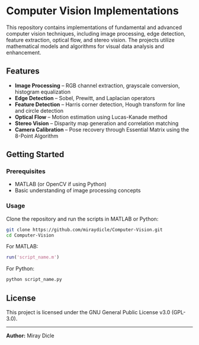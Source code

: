 # **Computer Vision Implementations**

This repository contains implementations of fundamental and advanced computer vision techniques, including image processing, edge detection, feature extraction, optical flow, and stereo vision. The projects utilize mathematical models and algorithms for visual data analysis and enhancement.

## **Features**
- **Image Processing** – RGB channel extraction, grayscale conversion, histogram equalization
- **Edge Detection** – Sobel, Prewitt, and Laplacian operators
- **Feature Detection** – Harris corner detection, Hough transform for line and circle detection
- **Optical Flow** – Motion estimation using Lucas-Kanade method
- **Stereo Vision** – Disparity map generation and correlation matching
- **Camera Calibration** – Pose recovery through Essential Matrix using the 8-Point Algorithm

## **Getting Started**
### **Prerequisites**
- MATLAB (or OpenCV if using Python)
- Basic understanding of image processing concepts

### **Usage**
Clone the repository and run the scripts in MATLAB or Python:
```bash
git clone https://github.com/miraydicle/Computer-Vision.git
cd Computer-Vision
```
For MATLAB:
```matlab
run('script_name.m')
```
For Python:
```bash
python script_name.py
```

## **License**
This project is licensed under the GNU General Public License v3.0 (GPL-3.0).

---
**Author:** Miray Dicle
